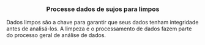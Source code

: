 ### <center> Processe dados de sujos para limpos </center>

Dados limpos são a chave para garantir que seus dados tenham integridade antes de analisá-los. A limpeza e o processamento de dados fazem parte do processo geral de análise de dados. <br>

